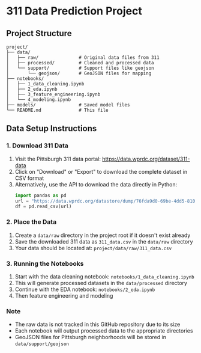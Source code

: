 # 311 Data Prediction Project

## Project Structure
```
project/
├── data/
│   ├── raw/               # Original data files from 311
│   ├── processed/         # Cleaned and processed data
│   └── support/           # Support files like geojson
│       └── geojson/       # GeoJSON files for mapping
├── notebooks/
│   ├── 1_data_cleaning.ipynb
│   ├── 2_eda.ipynb
│   ├── 3_feature_engineering.ipynb
│   └── 4_modeling.ipynb
├── models/                # Saved model files
└── README.md              # This file
```

## Data Setup Instructions

### 1. Download 311 Data
1. Visit the Pittsburgh 311 data portal: https://data.wprdc.org/dataset/311-data
2. Click on "Download" or "Export" to download the complete dataset in CSV format
3. Alternatively, use the API to download the data directly in Python:
   ```python
   import pandas as pd
   url = "https://data.wprdc.org/datastore/dump/76fda9d0-69be-4dd5-8108-0de7907fc5a4"
   df = pd.read_csv(url)
   ```

### 2. Place the Data
1. Create a `data/raw` directory in the project root if it doesn't exist already
2. Save the downloaded 311 data as `311_data.csv` in the `data/raw` directory
3. Your data should be located at: `project/data/raw/311_data.csv`

### 3. Running the Notebooks
1. Start with the data cleaning notebook: `notebooks/1_data_cleaning.ipynb`
2. This will generate processed datasets in the `data/processed` directory
3. Continue with the EDA notebook: `notebooks/2_eda.ipynb`
4. Then feature engineering and modeling

### Note
- The raw data is not tracked in this GitHub repository due to its size
- Each notebook will output processed data to the appropriate directories
- GeoJSON files for Pittsburgh neighborhoods will be stored in `data/support/geojson`